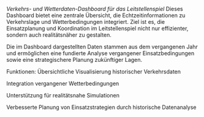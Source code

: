 *Verkehrs- und Wetterdaten-Dashboard für das Leitstellenspiel*
Dieses Dashboard bietet eine zentrale Übersicht, die Echtzeitinformationen zu Verkehrslage und Wetterbedingungen integriert. Ziel ist es, die Einsatzplanung und Koordination im Leitstellenspiel nicht nur effizienter, sondern auch realitätsnäher zu gestalten.

Die im Dashboard dargestellten Daten stammen aus dem vergangenen Jahr und ermöglichen eine fundierte Analyse vergangener Einsatzbedingungen sowie eine strategischere Planung zukünftiger Lagen.

Funktionen:
Übersichtliche Visualisierung historischer Verkehrsdaten

Integration vergangener Wetterbedingungen

Unterstützung für realitätsnahe Simulationen

Verbesserte Planung von Einsatzstrategien durch historische Datenanalyse
